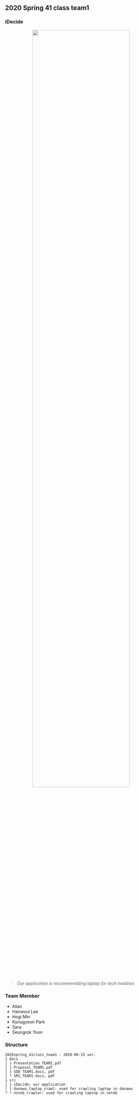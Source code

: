 ## 2020 Spring 41 class team1

### iDecide

<p align="center"><img src="https://i.ibb.co/rMs8smN/idecide.png" width="80%"></p>

> _Our application is recommendding laptop for tech newbies_

### Team Member
* Allan
* Hanwoul Lee
* Hogi Min
* Kynugyeon Park
* Sara
* Seungrok Yoon


### Structure
```
2020spring_41class_team1 - 2020-06-15 ver.
├ docs
│ ├ Presentation_TEAM1.pdf
│ ├ Proposal_TEAM1.pdf
│ ├ SDD_TEAM1.docx, pdf
│ └ SRS_TEAM1.docs, pdf
├ src
│ ├ iDecide: our application
│ ├ danawa_laptop_crawl: used for crawling laptop in danawa
└ └ noteb_crawler: used for crawling laptop in noteb
```
